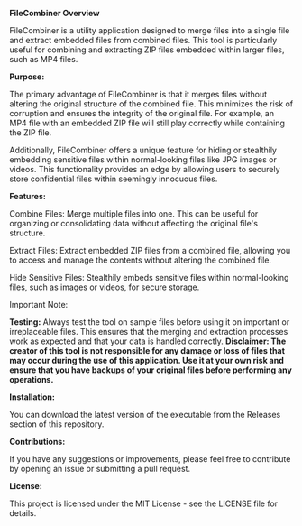 **FileCombiner Overview**

FileCombiner is a utility application designed to merge files into a single file and extract embedded files from combined files. This tool is particularly useful for combining and extracting ZIP files embedded within larger files, such as MP4 files.

**Purpose:**

The primary advantage of FileCombiner is that it merges files without altering the original structure of the combined file. This minimizes the risk of corruption and ensures the integrity of the original file. For example, an MP4 file with an embedded ZIP file will still play correctly while containing the ZIP file.

Additionally, FileCombiner offers a unique feature for hiding or stealthily embedding sensitive files within normal-looking files like JPG images or videos. This functionality provides an edge by allowing users to securely store confidential files within seemingly innocuous files.

**Features:**

Combine Files: Merge multiple files into one. This can be useful for organizing or consolidating data without affecting the original file's structure.

Extract Files: Extract embedded ZIP files from a combined file, allowing you to access and manage the contents without altering the combined file.

Hide Sensitive Files: Stealthily embeds sensitive files within normal-looking files, such as images or videos, for secure storage.

Important Note:

**Testing:** Always test the tool on sample files before using it on important or irreplaceable files. This ensures that the merging and extraction processes work as expected and that your data is handled correctly.
**Disclaimer: The creator of this tool is not responsible for any damage or loss of files that may occur during the use of this application. Use it at your own risk and ensure that you have backups of your original files before performing any operations.**

**Installation:**

You can download the latest version of the executable from the Releases section of this repository.

**Contributions:**

If you have any suggestions or improvements, please feel free to contribute by opening an issue or submitting a pull request.

**License:**

This project is licensed under the MIT License - see the LICENSE file for details.
